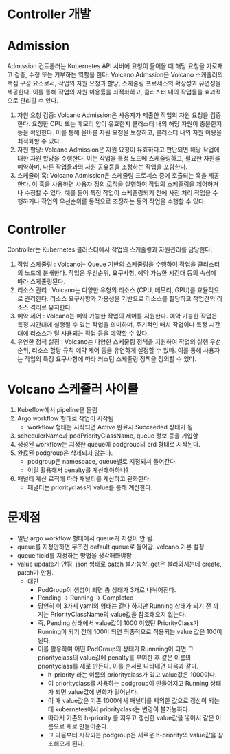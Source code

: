 # Controller 개발

# Admission

Admission 컨트롤러는 Kubernetes API 서버에 요청이 들어올 때 해당 요청을 가로채고 검증, 수정 또는 거부하는 역할을 한다. Volcano Admssion은 Volcano 스케줄러의 핵심 구성 요소로서, 작업의 자원 요청과 할당, 스케줄링 프로세스의 확장성과 유연성을 제공한다. 이를 통해 작업의 자원 이용률을 최적화하고, 클러스터 내의 작업들을 효과적으로 관리할 수 있다.

1. 자원 요청 검증: Volcano Admission은 사용자가 제출한 작업의 자원 요청을 검증한다. 요청한 CPU 또는 메모리 양이 유효한지 클러스터 내의 해당 자원이 충분한지 등을 확인한다. 이를 통해 올바른 자원 요청을 보장하고, 클러스터 내의 자원 이용을 최적화할 수 있다.
2. 자원 할당: Volcano Admission은 자원 요청이 유효하다고 판단되면 해당 작업에 대한 자원 할당을 수행한다. 이는 작업을 특정 노드에 스케줄링하고, 필요한 자원을 예약하며, 다른 작업들과의 자원 공유등을 조정하는 작업을 포함한다.
3. 스케줄러 훅: Volcano Admission은 스케줄링 프로세스 중에 호출되는 훅을 제공한다. 이 훅을 사용하면 사용자 정의 로직을 실행하여 작업의 스케줄링을 제어하거나 수정할 수 있다. 예를 들어 특정 작업이 스케줄링되기 전에 사전 처리 작업을 수행하거나 작업의 우선순위를 동적으로 조정하는 등의 작업을 수행할 수 있다.

# Controller

Controller는 Kubernetes 클러스터에서 작업의 스케줄링과 자원관리를 담당한다. 

1. 작업 스케줄링 : Volcano는 Queue 기반의 스케줄링을 수행하여 작업을 클러스터의 노드에 분배한다. 작업은 우선순위, 요구사항, 예약 가능한 시간대 등의 속성에 따라 스케줄링된다. 
2. 리소스 관리 : Volcano는 다양한 유형의 리소스 (CPU, 메모리, GPU)를 효율적으로 관리한다. 리소스 요구사항과 가용성을 기반으로 리소스를 할당하고 작업간의 리소스 격리르 유지한다.
3. 예약 제어 : Volcano는 예약 가능한 작업의 제어를 지원한다. 예약 가능한 작업은 특정 시간대에 실행될 수 있는 작업을 의미하며, 주기적인 배치 작업이나 특정 시간대에 리소스가 덜 사용되는 작업 등을 예약할 수 있다.
4. 유연한 정책 설정 : Volcano는 다양한 스케줄링 정책을 지원하여 작업의 실행 우선순위, 리소스 할당 규칙 예약 제어 등을 유연하게 설정할 수 있따. 이를 통해 사용자는 작업의 특정 요구사항에 따라 커스텀 스케줄링 정책을 정의할 수 있다.

# Volcano 스케줄러 사이클

1. Kubeflow에서 pipeline을 돌림
2. Argo workflow 형태로 작업이 시작됨
    - workflow 형태는 시작되면 Active 완료시 Succeeded 상태가 됨
3. schedulerName과 podPriorityClassName, queue 정보 등을 기입함
4. 생성된 workflow는 지정한 queue에 podgroup의 crd 형태로 시작된다.
5. 완료된 podgroup은 삭제되지 않는다.
    - podgroup은 namespace, queue별로 지정되서 들어간다.
    - 이걸 활용해서 penalty를 계산해야하나?
6. 패널티 계산 로직에 따라 패널티를 계산하고 완화한다.
    - 패널티는 priorityclass의 value를 통해 계산한다.

# 문제점

- 일단 argo workflow 형태에서 queue가 지정이 안 됨.
- queue를 지정안하면 무조건 default queue로 들어감. volcano 기본 설정
- queue field를 지정하는 방법을 생각해봐야함
- value update가 안됨. json 형태로 patch 불가능함. get은 불러와지는데 create, patch가 안됨.
    - 대안
        - PodGroup이 생성이 되면 총 상태가 3개로 나뉘어진다.
        - Pending → Running → Completed
        - 당연히 이 3가지 yaml의 형태는 같다 하지만 Running 상태가 되기 전 까지는 PriorityClassName의 value값을 참조해오지 않는다.
        - 즉, Pending 상태에서 value값이 1000 이었던 PriorityClass가 Running이 되기 전에 100이 되면 최종적으로 적용되는 value 값은 100이 된다.
        - 이를 활용하여 어떤 PodGroup의 상태가 Runnning이 되면 그 priorityclass의 value값에 penalty를 부여한 후 같은 이름의 priorityclass를 새로 만든다. 이를 순서로 나타내면 다음과 같다.
            - h-priority 라는 이름의 priorityclass가 있고 value값은 1000이다.
            - 이 priorityclass를 사용하는 podgroup이 만들어지고 Running 상태가 되면 value값에 변화가 일어난다.
            - 이 때 value값은 기존 1000에서 패널티를 제외한 값으로 갱신이 되는데 kubernetes에서 priorityclass는 변경이 불가능하다.
            - 따라서 기존의 h-priority 를 지우고 갱신한 value값을 넣어서 같은 이름으로 새로 만들어준다.
            - 그 다음부터 시작되는 podgroup은 새로운 h-priority의 value값을 참조해오게 된다.